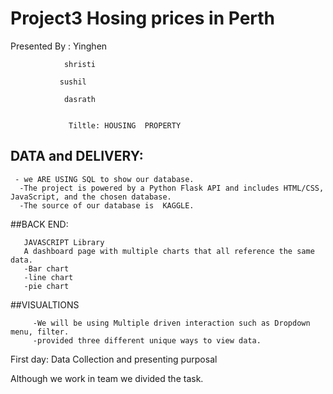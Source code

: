 # Project3 Hosing prices in Perth 

Presented By :  Yinghen 
                
                shristi
               
               sushil
                
                dasrath
                
                
                 Tiltle: HOUSING  PROPERTY 
                 
                 
## DATA and DELIVERY:
 
     - we ARE USING SQL to show our database.
      -The project is powered by a Python Flask API and includes HTML/CSS, JavaScript, and the chosen database.
      -The source of our database is  KAGGLE.
      
##BACK END:

       JAVASCRIPT Library
       A dashboard page with multiple charts that all reference the same data.
       -Bar chart
       -line chart
       -pie chart
       
       
##VISUALTIONS
         
         -We will be using Multiple driven interaction such as Dropdown menu, filter.
         -provided three different unique ways to view data.
         
         
 First day: Data Collection and presenting purposal
 
 Although we work in team we divided  the task.
         
        
      
      
      
      
                
                

